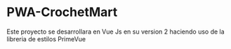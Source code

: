 # PWA-CrochetMart
Este proyecto se desarrollara en Vue Js en su version 2 haciendo uso de la libreria de estilos PrimeVue 
